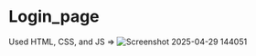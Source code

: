 # Login_page

Used HTML, CSS, and JS
=>
![Screenshot 2025-04-29 144051](https://github.com/user-attachments/assets/89d4b643-41ea-4cb6-84cb-4118ca382e3a)
